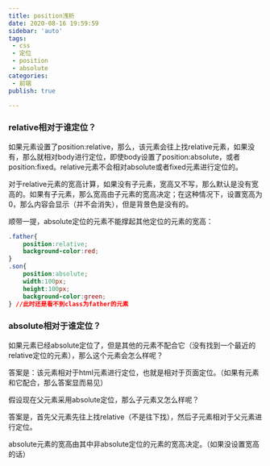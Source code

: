 ```yaml
---
title: position浅析
date: 2020-08-16 19:59:59 
sidebar: 'auto'
tags:
 - css
 - 定位
 - position
 - absolute
categories: 
 - 前端
publish: true

---
```


<!-- more -->

### relative相对于谁定位？

如果元素设置了position:relative，那么，该元素会往上找relative元素，如果没有，那么就相对body进行定位，即使body设置了position:absolute，或者position:fixed。relative元素不会相对absolute或者fixed元素进行定位的。

对于relative元素的宽高计算，如果没有子元素，宽高又不写，那么默认是没有宽高的。如果有子元素，那么宽高由子元素的宽高决定；在这种情况下，设置宽高为0，那么内容会显示（并不会消失），但是背景色是没有的。

顺带一提，absolute定位的元素不能撑起其他定位的元素的宽高：

```css
.father{
	position:relative;
	background-color:red;
}
.son{
	position:absolute;
	width:100px;
	height:100px;
	background-color:green;
} //此时还是看不到class为father的元素
```



### absolute相对于谁定位？

如果元素已经absolute定位了，但是其他的元素不配合它（没有找到一个最近的relative定位的元素），那么这个元素会怎么样呢？

答案是：该元素相对于html元素进行定位，也就是相对于页面定位。（如果有元素和它配合，那么答案显而易见）

假设现在父元素采用absolute定位，那么子元素又怎么样呢？

答案是，首先父元素先往上找relative（不是往下找），然后子元素相对于父元素进行定位。

absolute元素的宽高由其中非absolute定位的元素的宽高决定。（如果没设置宽高的话）

